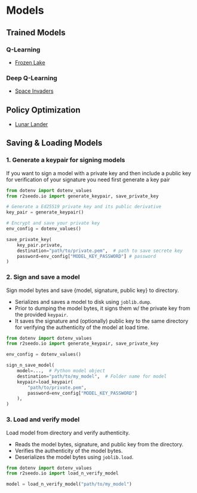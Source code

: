# Models

## Trained Models

### Q-Learning

- [Frozen Lake](q-table-frozen-lake/README.md)

### Deep Q-Learning

- [Space Invaders](deep-q-space-invaders/README.md)

## Policy Optimization

- [Lunar Lander](lunar-lander/README.md)

## Saving & Loading Models

### 1. Generate a keypair for signing models

If you want to sign a model with a private key and then include a public
key for verification of your signature you need first generate a key pair

```python
from dotenv import dotenv_values
from r2seedo.io import generate_keypair, save_private_key

# Generate a Ed25519 private key and its public derivative
key_pair = generate_keypair()

# Encrypt and save your private key
env_config = dotenv_values()

save_private_key(
    key_pair.private,
    destination="path/to/private.pem",  # path to save secrete key
    password=env_config["MODEL_KEY_PASSWORD"] # password
)
```

### 2. Sign and save a model

Sign model bytes and save {model, signature, public key} to directory.

- Serializes and saves a model to disk using `joblib.dump`.
- Prior to dumping the model bytes, it signs them w/ the private key
from the provided `keypair`.
- It saves the signature and (optionally) public key to the same directory
for verifying the authenticity of the model at load time.

```python
from dotenv import dotenv_values
from r2seedo.io import generate_keypair, save_private_key

env_config = dotenv_values()

sign_n_save_model(
    model=...,  # Python model object
    destination="path/to/my_model",  # Folder name for model
    keypair=load_keypair(
        "path/to/private.pem",
        password=env_config["MODEL_KEY_PASSWORD"]
    ),
)
```

### 3. Load and verify model

Load model from directory and verify authenticity.

- Reads the model bytes, signature, and public key from the directory.
- Verifies the authenticity of the model bytes.
- Deserializes the model bytes using `joblib.load`.

```python
from dotenv import dotenv_values
from r2seedo.io import load_n_verify_model

model = load_n_verify_model("path/to/my_model")
```
